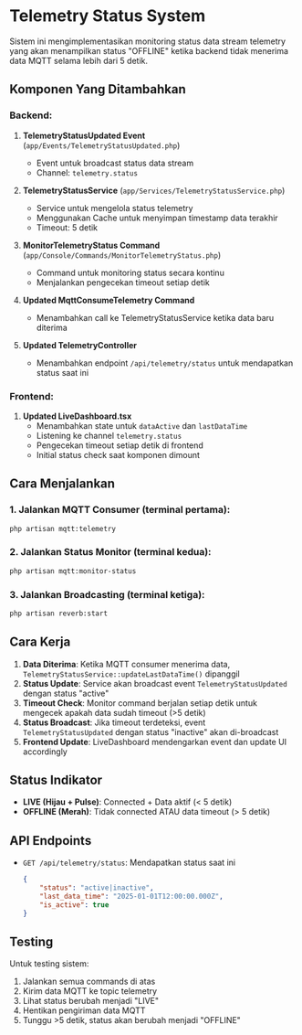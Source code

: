 # Telemetry Status System

Sistem ini mengimplementasikan monitoring status data stream telemetry yang akan menampilkan status "OFFLINE" ketika backend tidak menerima data MQTT selama lebih dari 5 detik.

## Komponen Yang Ditambahkan

### Backend:

1. **TelemetryStatusUpdated Event** (`app/Events/TelemetryStatusUpdated.php`)
    - Event untuk broadcast status data stream
    - Channel: `telemetry.status`

2. **TelemetryStatusService** (`app/Services/TelemetryStatusService.php`)
    - Service untuk mengelola status telemetry
    - Menggunakan Cache untuk menyimpan timestamp data terakhir
    - Timeout: 5 detik

3. **MonitorTelemetryStatus Command** (`app/Console/Commands/MonitorTelemetryStatus.php`)
    - Command untuk monitoring status secara kontinu
    - Menjalankan pengecekan timeout setiap detik

4. **Updated MqttConsumeTelemetry Command**
    - Menambahkan call ke TelemetryStatusService ketika data baru diterima

5. **Updated TelemetryController**
    - Menambahkan endpoint `/api/telemetry/status` untuk mendapatkan status saat ini

### Frontend:

1. **Updated LiveDashboard.tsx**
    - Menambahkan state untuk `dataActive` dan `lastDataTime`
    - Listening ke channel `telemetry.status`
    - Pengecekan timeout setiap detik di frontend
    - Initial status check saat komponen dimount

## Cara Menjalankan

### 1. Jalankan MQTT Consumer (terminal pertama):

```bash
php artisan mqtt:telemetry
```

### 2. Jalankan Status Monitor (terminal kedua):

```bash
php artisan mqtt:monitor-status
```

### 3. Jalankan Broadcasting (terminal ketiga):

```bash
php artisan reverb:start
```

## Cara Kerja

1. **Data Diterima**: Ketika MQTT consumer menerima data, `TelemetryStatusService::updateLastDataTime()` dipanggil
2. **Status Update**: Service akan broadcast event `TelemetryStatusUpdated` dengan status "active"
3. **Timeout Check**: Monitor command berjalan setiap detik untuk mengecek apakah data sudah timeout (>5 detik)
4. **Status Broadcast**: Jika timeout terdeteksi, event `TelemetryStatusUpdated` dengan status "inactive" akan di-broadcast
5. **Frontend Update**: LiveDashboard mendengarkan event dan update UI accordingly

## Status Indikator

- **LIVE (Hijau + Pulse)**: Connected + Data aktif (< 5 detik)
- **OFFLINE (Merah)**: Tidak connected ATAU data timeout (> 5 detik)

## API Endpoints

- `GET /api/telemetry/status`: Mendapatkan status saat ini
    ```json
    {
        "status": "active|inactive",
        "last_data_time": "2025-01-01T12:00:00.000Z",
        "is_active": true
    }
    ```

## Testing

Untuk testing sistem:

1. Jalankan semua commands di atas
2. Kirim data MQTT ke topic telemetry
3. Lihat status berubah menjadi "LIVE"
4. Hentikan pengiriman data MQTT
5. Tunggu >5 detik, status akan berubah menjadi "OFFLINE"
